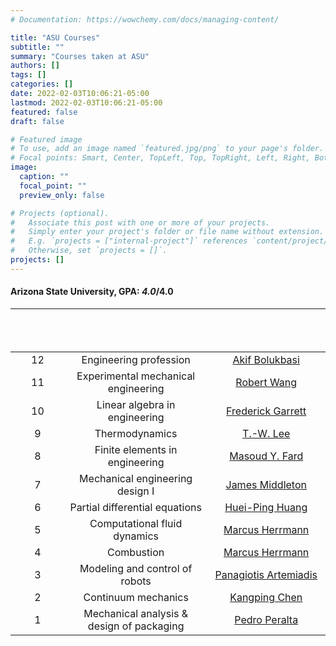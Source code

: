 ```yaml
---
# Documentation: https://wowchemy.com/docs/managing-content/

title: "ASU Courses"
subtitle: ""
summary: "Courses taken at ASU"
authors: []
tags: []
categories: []
date: 2022-02-03T10:06:21-05:00
lastmod: 2022-02-03T10:06:21-05:00
featured: false
draft: false

# Featured image
# To use, add an image named `featured.jpg/png` to your page's folder.
# Focal points: Smart, Center, TopLeft, Top, TopRight, Left, Right, BottomLeft, Bottom, BottomRight.
image:
  caption: ""
  focal_point: ""
  preview_only: false

# Projects (optional).
#   Associate this post with one or more of your projects.
#   Simply enter your project's folder or file name without extension.
#   E.g. `projects = ["internal-project"]` references `content/project/deep-learning/index.md`.
#   Otherwise, set `projects = []`.
projects: []
---
```


#### Arizona State University, GPA: *4.0*/4.0

|&nbsp; &nbsp; &nbsp; &nbsp; &nbsp; &nbsp; &nbsp; &nbsp; &nbsp; &nbsp; &nbsp; &nbsp; &nbsp; &nbsp; &nbsp; &nbsp; &nbsp;|&nbsp; &nbsp; &nbsp; &nbsp; &nbsp; &nbsp; &nbsp; &nbsp; &nbsp; &nbsp; &nbsp; &nbsp; &nbsp; &nbsp; &nbsp; &nbsp; &nbsp; &nbsp; &nbsp; &nbsp; &nbsp; &nbsp; &nbsp; &nbsp; &nbsp; &nbsp;|&nbsp; &nbsp; &nbsp; &nbsp; &nbsp; &nbsp; &nbsp; &nbsp; &nbsp; &nbsp; &nbsp; &nbsp; &nbsp; &nbsp; &nbsp; &nbsp; &nbsp; &nbsp; &nbsp; &nbsp; &nbsp; &nbsp; &nbsp; &nbsp; &nbsp; &nbsp; &nbsp; &nbsp; &nbsp; &nbsp; &nbsp; &nbsp; &nbsp; &nbsp; &nbsp; &nbsp;|
:-------------------------:|:-------------------------:|:-------------------------:
|12|Engineering profession|[Akif Bolukbasi](https://isearch.asu.edu/profile/512428)|
|11|Experimental mechanical engineering|[Robert Wang](https://isearch.asu.edu/profile/1762503)|
|10|Linear algebra in engineering|[Frederick Garrett](https://isearch.asu.edu/profile/1809552)|
|9|Thermodynamics|[T.-W. Lee](https://isearch.asu.edu/profile/11175)|
|8|Finite elements in engineering|[Masoud Y. Fard](https://isearch.asu.edu/profile/570730)|
|7|Mechanical engineering design I|[James Middleton](https://isearch.asu.edu/profile/49406)|
|6|Partial differential equations|[Huei-Ping Huang](https://isearch.asu.edu/profile/1272055)|
|5|Computational fluid dynamics|[Marcus Herrmann](https://isearch.asu.edu/profile/1096980)|
|4|Combustion|[Marcus Herrmann](https://isearch.asu.edu/profile/1096980)|
|3|Modeling and control of robots|[Panagiotis Artemiadis](https://isearch.asu.edu/profile/1762530)|
|2|Continuum mechanics|[Kangping Chen](https://isearch.asu.edu/profile/9474)|
|1|Mechanical analysis & design of packaging|[Pedro Peralta](https://isearch.asu.edu/profile/197020)|